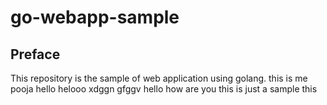 # go-webapp-sample



## Preface
This repository is the sample of web application using golang.
this is me pooja
hello
helooo
xdggn
gfggv
hello
how are you
this is just a sample
this 
